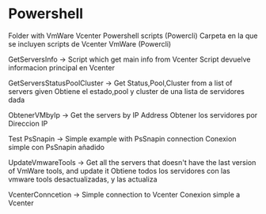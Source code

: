 # Powershell

Folder with VmWare Vcenter Powershell scripts (Powercli)
Carpeta en la que se incluyen scripts de Vcenter VmWare (Powercli) 

GetServersInfo -> Script which get main info from Vcenter
                  Script devuelve informacion principal en Vcenter    



GetServersStatusPoolCluster -> Get Status,Pool,Cluster from a list of servers given
                               Obtiene el estado,pool y cluster de una lista de servidores 
                               dada

ObtenerVMbyIp -> Get the servers by IP Address
                 Obtener los servidores por Direccion IP

Test PsSnapin ->    Simple example with PsSnapin connection
                    Conexion simple con PsSnapin añadido

UpdateVmwareTools -> Get all the servers that doesn't have the last version of VmWare 
                     tools, and update it
                     Obtiene todos los servidores con las vmware tools desactualizadas, y 
                     las actualiza    
                     
VcenterConncetion -> Simple connection to Vcenter
                     Conexion simple a Vcenter
                     
                     